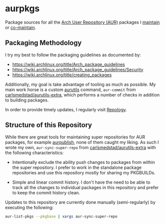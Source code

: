 # aurpkgs

Package sources for all the [Arch User Repository (AUR)][AUR] packages I
[maintain][packages-maintained-by-me] or
[co-maintain][packages-co-maintained-by-me].

[AUR]: https://aur.archlinux.org/
[packages-maintained-by-me]: https://aur.archlinux.org/packages?O=0&SeB=m&K=carsme&submit=Go
[packages-co-maintained-by-me]: https://aur.archlinux.org/packages?O=0&SeB=c&K=carsme&submit=Go

## Packaging Methodology

I try my best to follow the packaging guidelines as documented by:

* <https://wiki.archlinux.org/title/Arch_package_guidelines>
* <https://wiki.archlinux.org/title/Arch_package_guidelines/Security>
* <https://wiki.archlinux.org/title/creating_packages>

Additionally, my goal is take advantage of tooling as much as possible. My main
work horse is a custom [aurutils][] command, `aur-commit` from
[carlsmedstad/aurutils-extra][], which performs a number of checks in addition
to building packages.

In order to provide timely updates, I regularly visit [Repology][].

[Repology]: https://repology.org/
[aurutils]: https://github.com/aurutils/aurutils

## Structure of this Repository

While there are great tools for maintaining super repositories for AUR
packages, for example [aurpublish][], none of them caught my liking. As such I
wrote my own, `aur-sync-super-repo` from [carlsmedstad/aurutils-extra][] with
the following characteristics:

* Intentionally exclude the ability push changes to packages from within the
  super repository. I prefer to work in the standalone package repositories and
  use this repository mostly for sharing my PKGBUILDs.

* Simple and linear commit history. I don't have the need to be able to track
  all the changes to individual packages in this repository and prefer to keep
  the commit history clean.

Updates to this repository are currently done manually (semi-regularly) by
executing the following:

```sh
aur-list-pkgs --pkgbase | xargs aur-sync-super-repo
```

[aurpublish]: https://github.com/eli-schwartz/aurpublish
[carlsmedstad/aurutils-extra]: https://github.com/carlsmedstad/aurutils-extra
